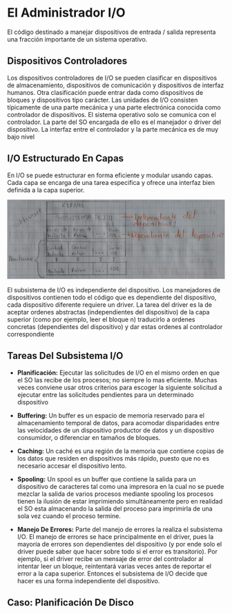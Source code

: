 # El Administrador I/O
El código destinado a manejar dispositivos de entrada / salida representa una
fracción importante de un sistema operativo.

## Dispositivos Controladores
Los dispositivos controladores de I/O se pueden clasificar en dispositivos de
almacenamiento, dispositivos de comunicación y dispositivos de interfaz
humanos. Otra clasificación puede entrar dada como dispositivos de bloques y
dispositivos tipo carácter. Las unidades de I/O consisten típicamente de una
parte mecánica y una parte electrónica conocida como controlador de
dispositivos. El sistema operativo solo se comunica con el controlador. La
parte del SO encargada de ello es el manejador o driver del dispositivo. La
interfaz entre el controlador y la parte mecánica es de muy bajo nivel

## I/O Estructurado En Capas
En I/O se puede estructurar en forma eficiente y modular usando capas. Cada
capa se encarga de una tarea especifica y ofrece una interfaz bien definida a
la capa superior.

![I/O Estructurado En Capas](../../images/modulo4/io_estructurado_capas.png)

El subsistema de I/O es independiente del dispositivo. Los manejadores de
dispositivos contienen todo el código que es dependiente del dispositivo, cada
dispositivo diferente requiere un driver. La tarea del driver es la de aceptar
ordenes abstractas (independientes del dispositivo) de la capa superior (como
por ejemplo, leer el bloque n) traducirlo a ordenes concretas (dependientes del
dispositivo) y dar estas ordenes al controlador correspondiente

## Tareas Del Subsistema I/O
+ __Planificación:__ Ejecutar las solicitudes de I/O en el mismo orden en que el
  SO las recibe de los procesos; no siempre lo mas eficiente. Muchas veces
  conviene usar otros criterios para escoger la siguiente solicitud a ejecutar
  entre las solicitudes pendientes para un determinado dispositivo

+ __Buffering:__ Un buffer es un espacio de memoria reservado para el
  almacenamiento temporal de datos, para acomodar disparidades entre las
  velocidades de un dispositivo productor de datos y un dispositivo consumidor,
  o diferenciar en tamaños de bloques.

+ __Caching:__ Un caché es una región de la memoria que contiene copias de los
  datos que residen en dispositivos más rápido, puesto que no es necesario
  accesar el dispositivo lento.

+ __Spooling:__ Un spool es un buffer que contiene la salida para un
  dispositivo de caracteres tal como una impresora en la cual no se puede
  mezclar la salida de varios procesos mediante spooling los procesos tienen la
  ilusión de estar imprimiendo simultáneamente pero en realidad el SO esta
  almacenando la salida del proceso para imprimirla de una sola vez cuando el
  proceso termine.

+ __Manejo De Errores:__ Parte del manejo de errores la realiza el subsistema
  I/O. El manejo de errores se hace principalmente en el driver, pues la
  mayoría de errores son dependientes del dispositivo (y por ende solo el
  driver puede saber que hacer sobre todo si el error es transitorio). Por
  ejemplo, si el driver recibe un mensaje de error del controlador al intentar
  leer un bloque, reintentará varias veces antes de reportar el error a la capa
  superior. Entonces el subsistema de I/O decide que hacer es una forma
  independiente del dispositivo.

## Caso: Planificación De Disco

